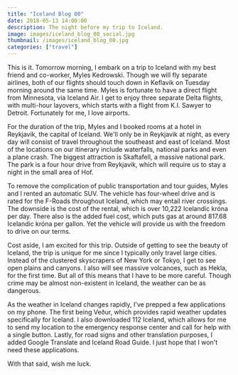 ```yaml
---
title: "Iceland Blog 00"
date: 2018-05-13 14:00:00
description: The night before my trip to Iceland.
image: images/iceland_blog_00_social.jpg
thumbnail: /images/iceland_blog_00.jpg
categories: ["travel"]
---
```


This is it. Tomorrow morning, I embark on a trip to Iceland with my best friend and co-worker, Myles Kedrowski. Though we will fly separate airlines, both of our flights should touch down in Keflavik on Tuesday morning around the same time. Myles is fortunate to have a direct flight from Minnesota, via Iceland Air. I get to enjoy three separate Delta flights, with multi-hour layovers, which starts with a flight from K.I. Sawyer to Detroit. Fortunately for me, I love airports.

For the duration of the trip, Myles and I booked rooms at a hotel in Reykjavik, the capital of Iceland. We'll only be in Reykjavik at night, as every day will consist of travel throughout the southeast and east of Iceland. Most of the locations on our itinerary include waterfalls, national parks and even a plane crash. The biggest attraction is Skaftafell, a massive national park. The park is a four hour drive from Reykjavik, which will require us to stay a night in the small area of Hof.

To remove the complication of public transportation and tour guides, Myles and I rented an automatic SUV. The vehicle has four-wheel drive and is rated for the F-Roads throughout Iceland, which may entail river crossings. The downside is the cost of the rental, which is over 10,222 Icelandic króna per day. There also is the added fuel cost, which puts gas at around 817.68 Icelandic króna per gallon. Yet the vehicle will provide us with the freedom to drive on our terms.

Cost aside, I am excited for this trip. Outside of getting to see the beauty of Iceland, the trip is unique for me since I typically only travel large cities. Instead of the clustered skyscrapers of New York or Tokyo, I get to see open plains and canyons. I also will see massive volcanoes, such as Hekla, for the first time. But all of this means that I have to be more careful. Though crime may be almost non-existent in Iceland, the weather can be as dangerous.

As the weather in Iceland changes rapidly, I've prepped a few applications on my phone. The first being Veður, which provides rapid weather updates specifically for Iceland. I also downloaded 112 Iceland, which allows for me to send my location to the emergency response center and call for help with a single button. Lastly, for road signs and other translation purposes, I added Google Translate and Iceland Road Guide. I just hope that I won't need these applications.

With that said, wish me luck.
